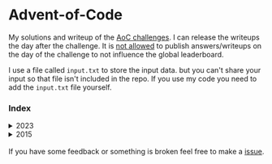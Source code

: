 # Advent-of-Code
My solutions and writeup of the [AoC challenges](https://adventofcode.com/).
I can release the writeups the day after the challenge. It is [not allowed](https://adventofcode.com/2015/about) to publish answers/writeups on the day of the challenge to not influence the global leaderboard.

I use a file called `input.txt` to store the input data. but you can't share your input so that file isn't included in the repo. If you use my code you need to add the `input.txt` file yourself.

### Index
<details>
  <summary>2023</summary>
  - <a href="2023/day-1">Day-1</a>
  <br>
</details>
<details>
  <summary>2015</summary>
  - <a href="2015/day-1">Day-1</a>
  <br>
  - <a href="2015/day-2">Day-2</a>
  <br>
  - <a href="2015/day-3">Day-3</a>
  <br>
  - <a href="2015/day-4">Day-4</a>
</details>


<br>
If you have some feedback or something is broken feel free to make a <a href="https://github.com/Tommie1236/Advent-of-Code/issues">issue</a>.
